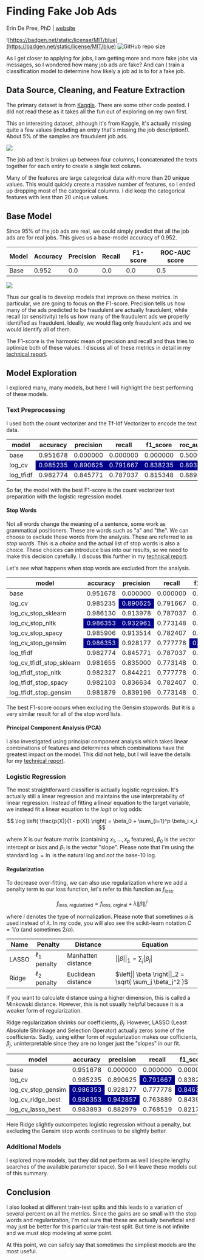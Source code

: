 # Finding Fake Job Ads
Erin De Pree, PhD | [website](https://erindepree.github.io/github.io/)

![https://badgen.net/static/license/MIT/blue](https://badgen.net/static/license/MIT/blue)
![GitHub repo size](https://img.shields.io/github/repo-size/erindepree/fake_job_ads)


As I get closer to applying for jobs, I am getting more and more fake jobs via messages, so I wondered how many job ads are fake?  And can I train a classification model to determine how likely a job ad is to for a fake job.  

## Data Source, Cleaning, and Feature Extraction

The primary dataset is from [Kaggle](https://www.kaggle.com/datasets/shivamb/real-or-fake-fake-jobposting-prediction).  There are some other code posted.  I did not read these as it takes all the fun out of exploring on my own first.

This an interesting dataset, although it's from Kaggle, it's actually missing quite a few values (including an entry that's missing the job description!).  About 5% of the samples are fraudulent job ads.  

<img src="./images/target_distribution.png">

The job ad text is broken up between four columns, I concatenated the texts together for each entry to create a single text column.  

Many of the features are large categorical data with more than 20 unique values.  This would quickly create a massive number of features, so I ended up dropping most of the categorical columns.  I did keep the categorical features with less than 20 unique values.

## Base Model
Since 95% of the job ads are real, we could simply predict that all the job ads are for real jobs.  This gives us a base-model accuracy of 0.952. 

| Model | Accuracy | Precision | Recall | F1-score | ROC-AUC score |
| ----- | -------- | --------- | ------ | -------- | ------------- |
| Base  | 0.952    | 0.0       | 0.0    | 0.0      | 0.5           |

<img src="./images/cm_baseline.png">

Thus our goal is to develop models that improve on these metrics.  In particular, we are going to focus on the F1-score.  Precision tells us how many of the ads predicted to be fraudulent are actually fraudulent, while recall (or sensitivity) tells us how many of the fraudulent ads we properly identified as fraudulent.  Ideally, we would flag only fraudulent ads and we would identify all of them.  

The F1-score is the harmonic mean of precision and recall and thus tries to optimize both of these values.  I discuss all of these metrics in detail in my [technical report](./code/2_model_exploration.ipynb).  

## Model Exploration

I explored many, many models, but here I will highlight the best performing of these models.

### Text Preprocessing
I used both the count vectorizer and the Tf-Idf Vectorizer to encode the text data.  

<!---<style type="text/css">
#T_20c0a_row1_col1, #T_20c0a_row1_col2, #T_20c0a_row1_col3, #T_20c0a_row1_col4, #T_20c0a_row1_col5 {
  color: white; background-color: darkblue;
}
</style>-->
<table id="T_20c0a">
  <thead>
    <tr>
      <th id="T_20c0a_level0_col0" class="col_heading level0 col0" >model</th>
      <th id="T_20c0a_level0_col1" class="col_heading level0 col1" >accuracy</th>
      <th id="T_20c0a_level0_col2" class="col_heading level0 col2" >precision</th>
      <th id="T_20c0a_level0_col3" class="col_heading level0 col3" >recall</th>
      <th id="T_20c0a_level0_col4" class="col_heading level0 col4" >f1_score</th>
      <th id="T_20c0a_level0_col5" class="col_heading level0 col5" >roc_auc_score</th>
    </tr>
  </thead>
  <tbody>
    <tr>
      <td id="T_20c0a_row0_col0" class="data row0 col0" >base</td>
      <td id="T_20c0a_row0_col1" class="data row0 col1" background-color='darkblue' >0.951678</td>
      <td id="T_20c0a_row0_col2" class="data row0 col2" >0.000000</td>
      <td id="T_20c0a_row0_col3" class="data row0 col3" >0.000000</td>
      <td id="T_20c0a_row0_col4" class="data row0 col4" >0.000000</td>
      <td id="T_20c0a_row0_col5" class="data row0 col5" >0.500000</td>
    </tr>
    <tr>
      <td id="T_20c0a_row1_col0" class="data row1 col0" >log_cv</td>
      <td id="T_20c0a_row1_col1" class="data row1 col1" style="color: white; background-color: darkblue;">0.985235</td>
      <td id="T_20c0a_row1_col2" class="data row1 col2" style="color: white; background-color: darkblue;">0.890625</td>
      <td id="T_20c0a_row1_col3" class="data row1 col3" style="color: white; background-color: darkblue;">0.791667</td>
      <td id="T_20c0a_row1_col4" class="data row1 col4" style="color: white; background-color: darkblue;">0.838235</td>
      <td id="T_20c0a_row1_col5" class="data row1 col5" style="color: white; background-color: darkblue;">0.893365</td>
    </tr>
    <tr>
      <td id="T_20c0a_row2_col0" class="data row2 col0" >log_tfidf</td>
      <td id="T_20c0a_row2_col1" class="data row2 col1" >0.982774</td>
      <td id="T_20c0a_row2_col2" class="data row2 col2" >0.845771</td>
      <td id="T_20c0a_row2_col3" class="data row2 col3" >0.787037</td>
      <td id="T_20c0a_row2_col4" class="data row2 col4" >0.815348</td>
      <td id="T_20c0a_row2_col5" class="data row2 col5" >0.889875</td>
    </tr>
  </tbody>
</table>

So far, the model with the best F1-score is the count vectorizer text preparation with the logistic regression model. 

#### Stop Words

Not all words change the meaning of a sentence, some work as grammatical positioners.  These are words such as "a" and "the".  We can choose to exclude these words from the analysis.  These are referred to as _stop words_.  This is a _choice_ and the actual list of stop words is also a choice.  These choices can introduce bias into our results, so we need to make this decision carefully.  I discuss this further in my [technical report](./code/2_model_exploration.ipynb).

Let's see what happens when stop words are excluded from the analysis.  


<table id="T_49b33">
  <thead>
    <tr>
      <th id="T_49b33_level0_col0" class="col_heading level0 col0" >model</th>
      <th id="T_49b33_level0_col1" class="col_heading level0 col1" >accuracy</th>
      <th id="T_49b33_level0_col2" class="col_heading level0 col2" >precision</th>
      <th id="T_49b33_level0_col3" class="col_heading level0 col3" >recall</th>
      <th id="T_49b33_level0_col4" class="col_heading level0 col4" >f1_score</th>
      <th id="T_49b33_level0_col5" class="col_heading level0 col5" >roc_auc_score</th>
    </tr>
  </thead>
  <tbody>
    <tr>
      <td id="T_49b33_row0_col0" class="data row0 col0" >base</td>
      <td id="T_49b33_row0_col1" class="data row0 col1" >0.951678</td>
      <td id="T_49b33_row0_col2" class="data row0 col2" >0.000000</td>
      <td id="T_49b33_row0_col3" class="data row0 col3" >0.000000</td>
      <td id="T_49b33_row0_col4" class="data row0 col4" >0.000000</td>
      <td id="T_49b33_row0_col5" class="data row0 col5" >0.500000</td>
    </tr>
    <tr>
      <td id="T_49b33_row1_col0" class="data row1 col0" >log_cv</td>
      <td id="T_49b33_row1_col1" class="data row1 col1" >0.985235</td>
      <td id="T_49b33_row1_col2" class="data row1 col2" style="color: white; background-color: darkblue;">0.890625</td>
      <td id="T_49b33_row1_col3" class="data row1 col3" >0.791667</td>
      <td id="T_49b33_row1_col4" class="data row1 col4" >0.838235</td>
      <td id="T_49b33_row1_col5" class="data row1 col5" style="color: white; background-color: darkblue;">0.893365</td>
    </tr>
    <tr>
      <td id="T_49b33_row2_col0" class="data row2 col0" >log_cv_stop_sklearn</td>
      <td id="T_49b33_row2_col1" class="data row2 col1" >0.986130</td>
      <td id="T_49b33_row2_col2" class="data row2 col2" >0.913978</td>
      <td id="T_49b33_row2_col3" class="data row2 col3" >0.787037</td>
      <td id="T_49b33_row2_col4" class="data row2 col4" >0.845771</td>
      <td id="T_49b33_row2_col5" class="data row2 col5" >0.891638</td>
    </tr>
    <tr>
      <td id="T_49b33_row3_col0" class="data row3 col0" >log_cv_stop_nltk</td>
      <td id="T_49b33_row3_col1" class="data row3 col1" style="color: white; background-color: darkblue;">0.986353</td>
      <td id="T_49b33_row3_col2" class="data row3 col2" style="color: white; background-color: darkblue;">0.932961</td>
      <td id="T_49b33_row3_col3" class="data row3 col3" >0.773148</td>
      <td id="T_49b33_row3_col4" class="data row3 col4" >0.845570</td>
      <td id="T_49b33_row3_col5" class="data row3 col5" >0.885164</td>
    </tr>
    <tr>
      <td id="T_49b33_row4_col0" class="data row4 col0" >log_cv_stop_spacy</td>
      <td id="T_49b33_row4_col1" class="data row4 col1" >0.985906</td>
      <td id="T_49b33_row4_col2" class="data row4 col2" >0.913514</td>
      <td id="T_49b33_row4_col3" class="data row4 col3" >0.782407</td>
      <td id="T_49b33_row4_col4" class="data row4 col4" >0.842893</td>
      <td id="T_49b33_row4_col5" class="data row4 col5" >0.889323</td>
    </tr>
    <tr>
      <td id="T_49b33_row5_col0" class="data row5 col0" >log_cv_stop_gensim</td>
      <td id="T_49b33_row5_col1" class="data row5 col1" style="color: white; background-color: darkblue;">0.986353</td>
      <td id="T_49b33_row5_col2" class="data row5 col2" >0.928177</td>
      <td id="T_49b33_row5_col3" class="data row5 col3" >0.777778</td>
      <td id="T_49b33_row5_col4" class="data row5 col4" style="color: white; background-color: darkblue;">0.846348</td>
      <td id="T_49b33_row5_col5" class="data row5 col5" >0.887361</td>
    </tr>
    <tr>
      <td id="T_49b33_row6_col0" class="data row6 col0" >log_tfidf</td>
      <td id="T_49b33_row6_col1" class="data row6 col1" >0.982774</td>
      <td id="T_49b33_row6_col2" class="data row6 col2" >0.845771</td>
      <td id="T_49b33_row6_col3" class="data row6 col3" >0.787037</td>
      <td id="T_49b33_row6_col4" class="data row6 col4" >0.815348</td>
      <td id="T_49b33_row6_col5" class="data row6 col5" >0.889875</td>
    </tr>
    <tr>
      <td id="T_49b33_row7_col0" class="data row7 col0" >log_cv_tfidf_stop_sklearn</td>
      <td id="T_49b33_row7_col1" class="data row7 col1" >0.981655</td>
      <td id="T_49b33_row7_col2" class="data row7 col2" >0.835000</td>
      <td id="T_49b33_row7_col3" class="data row7 col3" >0.773148</td>
      <td id="T_49b33_row7_col4" class="data row7 col4" >0.802885</td>
      <td id="T_49b33_row7_col5" class="data row7 col5" >0.882695</td>
    </tr>
    <tr>
      <td id="T_49b33_row8_col0" class="data row8 col0" >log_tfidf_stop_nltk</td>
      <td id="T_49b33_row8_col1" class="data row8 col1" >0.982327</td>
      <td id="T_49b33_row8_col2" class="data row8 col2" >0.844221</td>
      <td id="T_49b33_row8_col3" class="data row8 col3" >0.777778</td>
      <td id="T_49b33_row8_col4" class="data row8 col4" >0.809639</td>
      <td id="T_49b33_row8_col5" class="data row8 col5" >0.885245</td>
    </tr>
    <tr>
      <td id="T_49b33_row9_col0" class="data row9 col0" >log_tfidf_stop_spacy</td>
      <td id="T_49b33_row9_col1" class="data row9 col1" >0.982103</td>
      <td id="T_49b33_row9_col2" class="data row9 col2" >0.836634</td>
      <td id="T_49b33_row9_col3" class="data row9 col3" >0.782407</td>
      <td id="T_49b33_row9_col4" class="data row9 col4" >0.808612</td>
      <td id="T_49b33_row9_col5" class="data row9 col5" >0.887325</td>
    </tr>
    <tr>
      <td id="T_49b33_row10_col0" class="data row10 col0" >log_tfidf_stop_gensim</td>
      <td id="T_49b33_row10_col1" class="data row10 col1" >0.981879</td>
      <td id="T_49b33_row10_col2" class="data row10 col2" >0.839196</td>
      <td id="T_49b33_row10_col3" class="data row10 col3" >0.773148</td>
      <td id="T_49b33_row10_col4" class="data row10 col4" >0.804819</td>
      <td id="T_49b33_row10_col5" class="data row10 col5" >0.882813</td>
    </tr>
  </tbody>
</table>

The best F1-score occurs when excluding the Gensim stopwords.  But it is 
a very similar result for all of the stop word lists.  

#### Principal Component Analysis (PCA)

I also investigated using principal component analysis which takes linear combinations of features and determines which combinations have the greatest impact on the model.  This did not help, but I will leave the details for my [technical report](./code/2_model_logistic.ipynb).  


### Logistic Regression

The most straightforward classifier is actually logistic regression.  It's actually still a linear regression and maintains the use interpretability of linear regression.  Instead of fitting a linear equation to the target variable, we instead fit a linear equation to the _logit_ or log odds:

$$ \log \left( \frac{p(X)}{1 - p(X)} \right) = \beta_0 + \sum_{i=1}^p \beta_i x_i $$

where $X$ is our feature matrix (containing $x_1, \dots, x_p$ features), $\beta_0$ is the vector intercept or _bias_ and $\beta_1$ is the vector "slope".  Please note that I'm using the standard $\log = \ln$ is the natural log and _not_ the base-10 log.   

#### Regularization

To decrease over-fitting, we can also use regularization where we add a penalty term to our loss function, let's refer to this function as $f_\text{loss}$.

$$ f_\text{loss, regularized} =  f_\text{loss, orginal} + \lambda \left\| \beta \right\|^i_i $$

where $i$ denotes the type of normalization.  Please note that sometimes $\alpha$ is used instead of $\lambda$.  In my code, you will also see the scikit-learn notation $C = 1/\alpha$ (and sometimes $2/\alpha$).  

| Name  | Penalty          | Distance           | Equation                                                         |
| ----- | ---------------- | ------------------ | ---------------------------------------------------------------- |
| LASSO | $\ell_1$ penalty | Manhatten distance | $\left\|\| \beta \right\|\|_1 = \sum_j \left\| \beta_j \right\|$ |
| Ridge | $\ell_2$ penalty | Euclidean distance | $\left\|\| \beta \right\|\|_2 = \sqrt{ \sum_j \beta_j^2 }$       |

If you want to calculate distance using a higher dimension, this is called a Minkowski distance.  However, this is not usually helpful because it is a weaker form of regularization.  

Ridge regularization shrinks our coefficients, $\beta_j$.  However, LASSO (Least Absolute Shrinkage and Selection Operator) actually zeros some of the coefficients.  Sadly, using either form of regularization makes our cofficients, $\beta_j$, uninterpretable since they are no longer just the "slopes" in our fit.


<table id="T_929df">
  <thead>
    <tr>
      <th id="T_929df_level0_col0" class="col_heading level0 col0" >model</th>
      <th id="T_929df_level0_col1" class="col_heading level0 col1" >accuracy</th>
      <th id="T_929df_level0_col2" class="col_heading level0 col2" >precision</th>
      <th id="T_929df_level0_col3" class="col_heading level0 col3" >recall</th>
      <th id="T_929df_level0_col4" class="col_heading level0 col4" >f1_score</th>
      <th id="T_929df_level0_col5" class="col_heading level0 col5" >roc_auc_score</th>
    </tr>
  </thead>
  <tbody>
    <tr>
      <td id="T_929df_row0_col0" class="data row0 col0" >base</td>
      <td id="T_929df_row0_col1" class="data row0 col1" >0.951678</td>
      <td id="T_929df_row0_col2" class="data row0 col2" >0.000000</td>
      <td id="T_929df_row0_col3" class="data row0 col3" >0.000000</td>
      <td id="T_929df_row0_col4" class="data row0 col4" >0.000000</td>
      <td id="T_929df_row0_col5" class="data row0 col5" >0.500000</td>
    </tr>
    <tr>
      <td id="T_929df_row1_col0" class="data row1 col0" >log_cv</td>
      <td id="T_929df_row1_col1" class="data row1 col1" >0.985235</td>
      <td id="T_929df_row1_col2" class="data row1 col2" >0.890625</td>
      <td id="T_929df_row1_col3" class="data row1 col3" style="color: white; background-color: darkblue;">0.791667</td>
      <td id="T_929df_row1_col4" class="data row1 col4" >0.838235</td>
      <td id="T_929df_row1_col5" class="data row1 col5" style="color: white; background-color: darkblue;">0.893365</td>
    </tr>
    <tr>
      <td id="T_929df_row3_col0" class="data row3 col0" >log_cv_stop_gensim</td>
      <td id="T_929df_row3_col1" class="data row3 col1" style="color: white; background-color: darkblue;">0.986353</td>
      <td id="T_929df_row3_col2" class="data row3 col2" >0.928177</td>
      <td id="T_929df_row3_col3" class="data row3 col3" >0.777778</td>
      <td id="T_929df_row3_col4" class="data row3 col4" style="color: white; background-color: darkblue;">0.846348</td>
      <td id="T_929df_row3_col5" class="data row3 col5" >0.887361</td>
    </tr>
    <tr>
      <td id="T_929df_row4_col0" class="data row4 col0" >log_cv_ridge_best</td>
      <td id="T_929df_row4_col1" class="data row4 col1" style="color: white; background-color: darkblue;">0.986353</td>
      <td id="T_929df_row4_col2" class="data row4 col2" style="color: white; background-color: darkblue;">0.942857</td>
      <td id="T_929df_row4_col3" class="data row4 col3" >0.763889</td>
      <td id="T_929df_row4_col4" class="data row4 col4" >0.843990</td>
      <td id="T_929df_row4_col5" class="data row4 col5" >0.880769</td>
    </tr>
    <tr>
      <td id="T_929df_row5_col0" class="data row5 col0" >log_cv_lasso_best</td>
      <td id="T_929df_row5_col1" class="data row5 col1" >0.983893</td>
      <td id="T_929df_row5_col2" class="data row5 col2" >0.882979</td>
      <td id="T_929df_row5_col3" class="data row5 col3" >0.768519</td>
      <td id="T_929df_row5_col4" class="data row5 col4" >0.821782</td>
      <td id="T_929df_row5_col5" class="data row5 col5" >0.881673</td>
    </tr>
  </tbody>
</table>

Here Ridge slightly outcompetes logistic regression without a penalty, but excluding the Gensim stop words continues to be slightly better.


### Additional Models

I explored more models, but they did not perform as well (despite lengthy searches of the available parameter space).  So I will leave these models out of this summary.

## Conclusion

I also looked at different train-test splits and this leads to a variation of several percent on all the metrics.  Since the gains are so small with the stop words and regularization, I'm not sure that these are actually beneficial and may just be better for this particular train-test split. But time is not infinite and we must stop modeling at some point.  

At this point, we can safely say that sometimes the simpliest models are the most useful.
